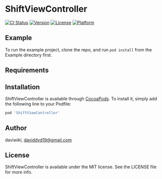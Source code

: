 # ShiftViewController

[![CI Status](https://img.shields.io/travis/daviwiki/ShiftViewController.svg?style=flat)](https://travis-ci.org/daviwiki/ShiftViewController)
[![Version](https://img.shields.io/cocoapods/v/ShiftViewController.svg?style=flat)](https://cocoapods.org/pods/ShiftViewController)
[![License](https://img.shields.io/cocoapods/l/ShiftViewController.svg?style=flat)](https://cocoapods.org/pods/ShiftViewController)
[![Platform](https://img.shields.io/cocoapods/p/ShiftViewController.svg?style=flat)](https://cocoapods.org/pods/ShiftViewController)

## Example

To run the example project, clone the repo, and run `pod install` from the Example directory first.

## Requirements

## Installation

ShiftViewController is available through [CocoaPods](https://cocoapods.org). To install
it, simply add the following line to your Podfile:

```ruby
pod 'ShiftViewController'
```

## Author

daviwiki, daviddvd19@gmail.com

## License

ShiftViewController is available under the MIT license. See the LICENSE file for more info.
